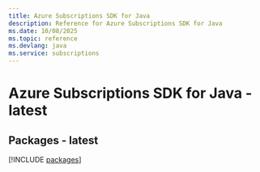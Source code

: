 ```yaml
---
title: Azure Subscriptions SDK for Java
description: Reference for Azure Subscriptions SDK for Java
ms.date: 10/08/2025
ms.topic: reference
ms.devlang: java
ms.service: subscriptions
---
```

# Azure Subscriptions SDK for Java - latest
## Packages - latest
[!INCLUDE [packages](subscriptions-index.md)]